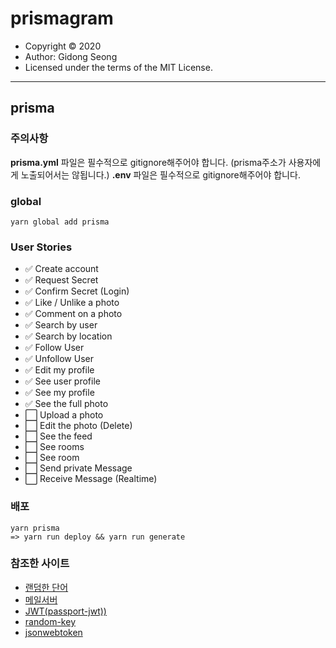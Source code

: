 # prismagram

- Copyright &copy; 2020
- Author: Gidong Seong
- Licensed under the terms of the MIT License.

---

## prisma

### 주의사항

**prisma.yml** 파일은 필수적으로 gitignore해주어야 합니다. (prisma주소가 사용자에게 노출되어서는 않됩니다.)
**.env** 파일은 필수적으로 gitignore해주어야 합니다.

### global

```
yarn global add prisma
```

### User Stories

- ✅ Create account
- ✅ Request Secret
- ✅ Confirm Secret (Login)
- ✅ Like / Unlike a photo
- ✅ Comment on a photo
- ✅ Search by user
- ✅ Search by location
- ✅ Follow User
- ✅ Unfollow User
- ✅ Edit my profile
- ✅ See user profile
- ✅ See my profile
- ✅ See the full photo
- ⬜️ Upload a photo
- ⬜️ Edit the photo (Delete)
- ⬜️ See the feed
- ⬜️ See rooms
- ⬜️ See room
- ⬜️ Send private Message
- ⬜️ Receive Message (Realtime)

### 배포

```CMD
yarn prisma
=> yarn run deploy && yarn run generate
```

### 참조한 사이트

- [랜덤한 단어](https://www.randomlists.com/random-words)
- [메일서버](https://nodemailer.com/about/)
- [JWT(passport-jwt))](http://www.passportjs.org/)
- [random-key](https://randomkeygen.com/)
- [jsonwebtoken](https://www.npmjs.com/package/jsonwebtoken)
